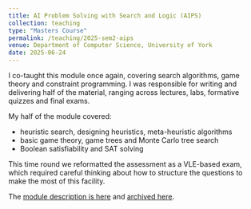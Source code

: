 ```yaml
---
title: AI Problem Solving with Search and Logic (AIPS)
collection: teaching
type: "Masters Course"
permalink: /teaching/2025-sem2-aips
venue: Department of Computer Science, University of York
date: 2025-06-24
---
```


I co-taught this module once again, covering search algorithms, game theory and
constraint programming.  I was responsible for writing and delivering half of
the material, ranging across lectures, labs, formative quizzes and final exams.

My half of the module covered:
- heuristic search, designing heuristics, meta-heuristic algorithms
- basic game theory, game trees and Monte Carlo tree search
- Boolean satisfiability and SAT solving

This time round we reformatted the assessment as a VLE-based exam, which
required careful thinking about how to structure the questions to make the most
of this facility.

The [module description is
here](https://www.york.ac.uk/students/studying/manage/programmes/module-catalogue/module/COM00191M/2024-25)
and [archived here](http://archive.today/lSyCG).

